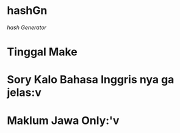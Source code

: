 # hashGn
*hash Generator*
# Tinggal Make
#
# Sory Kalo Bahasa Inggris nya ga jelas:v
# Maklum Jawa Only:'v





